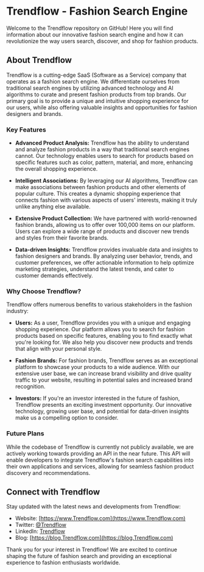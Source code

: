 # Trendflow - Fashion Search Engine

Welcome to the Trendflow repository on GitHub! Here you will find information about our innovative fashion search engine and how it can revolutionize the way users search, discover, and shop for fashion products.

## About Trendflow

Trendflow is a cutting-edge SaaS (Software as a Service) company that operates as a fashion search engine. We differentiate ourselves from traditional search engines by utilizing advanced technology and AI algorithms to curate and present fashion products from top brands. Our primary goal is to provide a unique and intuitive shopping experience for our users, while also offering valuable insights and opportunities for fashion designers and brands.

### Key Features

- **Advanced Product Analysis:** Trendflow has the ability to understand and analyze fashion products in a way that traditional search engines cannot. Our technology enables users to search for products based on specific features such as color, pattern, material, and more, enhancing the overall shopping experience.

- **Intelligent Associations:** By leveraging our AI algorithms, Trendflow can make associations between fashion products and other elements of popular culture. This creates a dynamic shopping experience that connects fashion with various aspects of users' interests, making it truly unlike anything else available.

- **Extensive Product Collection:** We have partnered with world-renowned fashion brands, allowing us to offer over 100,000 items on our platform. Users can explore a wide range of products and discover new trends and styles from their favorite brands.

- **Data-driven Insights:** Trendflow provides invaluable data and insights to fashion designers and brands. By analyzing user behavior, trends, and customer preferences, we offer actionable information to help optimize marketing strategies, understand the latest trends, and cater to customer demands effectively.

### Why Choose Trendflow?

Trendflow offers numerous benefits to various stakeholders in the fashion industry:

- **Users:** As a user, Trendflow provides you with a unique and engaging shopping experience. Our platform allows you to search for fashion products based on specific features, enabling you to find exactly what you're looking for. We also help you discover new products and trends that align with your personal style.

- **Fashion Brands:** For fashion brands, Trendflow serves as an exceptional platform to showcase your products to a wide audience. With our extensive user base, we can increase brand visibility and drive quality traffic to your website, resulting in potential sales and increased brand recognition.

- **Investors:** If you're an investor interested in the future of fashion, Trendflow presents an exciting investment opportunity. Our innovative technology, growing user base, and potential for data-driven insights make us a compelling option to consider.


### Future Plans

While the codebase of Trendflow is currently not publicly available, we are actively working towards providing an API in the near future. This API will enable developers to integrate Trendflow's fashion search capabilities into their own applications and services, allowing for seamless fashion product discovery and recommendations.

## Connect with Trendflow

Stay updated with the latest news and developments from Trendflow:

- Website: [https://www.Trendflow.com](https://www.Trendflow.com)
- Twitter: [@Trendflow](https://twitter.com/Trendflow)
- LinkedIn: [Trendflow](https://www.linkedin.com/company/Trendflow)
- Blog: [https://blog.Trendflow.com](https://blog.Trendflow.com)

Thank you for your interest in Trendflow! We are excited to continue shaping the future of fashion search and providing an exceptional experience to fashion enthusiasts worldwide.
